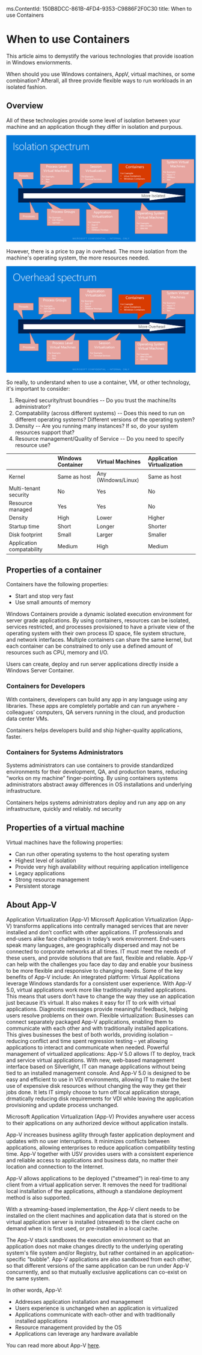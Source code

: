 ms.ContentId: 150B8DCC-861B-4FD4-9353-C9886F2F0C30
title: When to use Containers

# When to use Containers #

This article aims to demystify the various technologies that provide isoation in Windows enviornments.

When should you use Windows containers, AppV, virtual machines, or some combination?  Afterall, all three provide flexible ways to run workloads in an isolated fashion.

## Overview ##

All of these technologies provide some level of isolation between your machine and an application though they differ in isolation and purpous.

![The continuum of isolation](media\isolationSpectrum.png)

However, there is a price to pay in overhead.  The more isolation from the machine's operating system, the more resources needed.

![The continuum of resource use](media\overheadSpectrum.png)

So really, to understand when to use a container, VM, or other technology, it's important to consider:
1.  Required security/trust boundries -- Do you trust the machine/its administrator?
2.  Compatability (across different systems) -- Does this need to run on different operating systems?  Different versions of the operating system?
2.  Density -- Are you running many instances?  If so, do your system resources support that?
3.  Resource management/Quality of Service -- Do you need to specify resource use?

|  | **Windows Container** | **Virtual Machines** |  **Application Virtualization** |
|:-----|:-----|:-----|:-----|
|Kernel| Same as host | Any (Windows/Linux)| Same as host |
|Multi-tenant security | No | Yes | No |
|Resource managed | Yes | Yes | No |
|Density | High | Lower | Higher |
|Startup time | Short | Longer | Shorter |
|Disk footprint | Small | Larger | Smaller |
|Application compatability | Medium | High | Medium |

## Properties of a container ##
Containers have the following properties:
- Start and stop very fast
- Use small amounts of memory

Windows Containers provide a dynamic isolated execution environment for server grade applications.  By using containers, resources can be isolated, services restricted, and processes provisioned to have a private view of the operating system with their own process ID space, file system structure, and network interfaces. Multiple containers can share the same kernel, but each container can be constrained to only use a defined amount of resources such as CPU, memory and I/O.

Users can create, deploy and run server applications directly inside a Windows Server Container.

### Containers for Developers  

With containers, developers can build any app in any language using any libraries. These apps are completely portable and can run anywhere - colleagues’ computers, QA servers running in the cloud, and production data center VMs.  

Containers helps developers build and ship higher-quality applications, faster. 

### Containers for Systems Administrators

Systems administrators can use containers to provide standardized environments for their development, QA, and production teams, reducing “works on my machine” finger-pointing. By using containers  systems administrators abstract away differences in OS installations and underlying infrastructure. 

Containers helps systems administrators deploy and run any app on any infrastructure, quickly and reliably. 
nd security


## Properties of a virtual machine ##

Virtual machines have the following properties:
- Can run other operating systems to the host operating system
- Highest level of isolation
- Provide very high availability without requiring application intelligence
- Legacy applications 
- Strong resource management
- Persistent storage


## About App-V ##

Application Virtualization (App-V)
Microsoft Application Virtualization (App-V) transforms applications into centrally managed services that are never installed and don’t conflict with other applications.
IT professionals and end-users alike face challenges in today’s work environment. End-users speak many languages, are geographically dispersed and may not be connected to corporate networks at all times. IT must meet the needs of these users, and provide solutions that are fast, flexible and reliable. App-V can help with the challenges you face day to day and enable your business to be more flexible and responsive to changing needs. Some of the key benefits of App-V include:
An integrated platform: 
Virtual Applications leverage Windows standards for a consistent user experience. With App-V 5.0, virtual applications work more like traditionally installed applications. This means that users don’t have to change the way they use an application just because it’s virtual. It also makes it easy for IT to ork with virtual applications. Diagnostic messages provide meaningful feedback, helping users resolve problems on their own.
Flexible virtualization: 
Businesses can connect separately packaged App-V applications, enabling them to communicate with each other and with traditionally installed applications. This gives businesses the best of both worlds, providing isolation – reducing conflict and time spent regression testing – yet allowing applications to interact and communicate when needed. 
Powerful management of virtualized applications: 
App-V 5.0 allows IT to deploy, track and service virtual applications. With new, web-based management interface based on Silverlight, IT can manage applications without being tied to an installed management console. And App-V 5.0 is designed to be easy and efficient to use in VDI environments, allowing IT to make the best use of expensive disk resources without changing the way they get their jobs done. It lets IT simply choose to turn off local application storage, drmatically reducing disk requirements for VDI while leaving the application provisioning and update process unchanged. 

Microsoft Application Virtualization (App-V) Provides anywhere user access to their applications on any authorized device without application installs. 

App-V increases business agility through faster application deployment and updates with no user interruptions. It minimizes conflicts between applications, allowing enterprises to reduce application compatibility testing time. App-V together with USV provides users with a consistent experience and reliable access to applications and business data, no matter their location and connection to the Internet.

App-V allows applications to be deployed ("streamed") in real-time to any client from a virtual application server. It removes the need for traditional local installation of the applications, although a standalone deployment method is also supported. 

With a streaming-based implementation, the App-V client needs to be installed on the client machines and application data that is stored on the virtual application server is installed (streamed) to the client cache on demand when it is first used, or pre-installed in a local cache. 

The App-V stack sandboxes the execution environment so that an application does not make changes directly to the underlying operating system's file system and/or Registry, but rather contained in an application-specific "bubble". App-V applications are also sandboxed from each other, so that different versions of the same application can be run under App-V concurrently, and so that mutually exclusive applications can co-exist on the same system.

In other words, App-V:
-  Addresses application installation and management
-  Users experience is unchanged when an application is virtualized
-  Applications communicate with each-other and with traditionally installed applications
-  Resource management provided by the OS
-  Applications can leverage any hardware available

You can read more about App-V [here](http://technet.microsoft.com/en-us/windows/hh826068.aspx).
